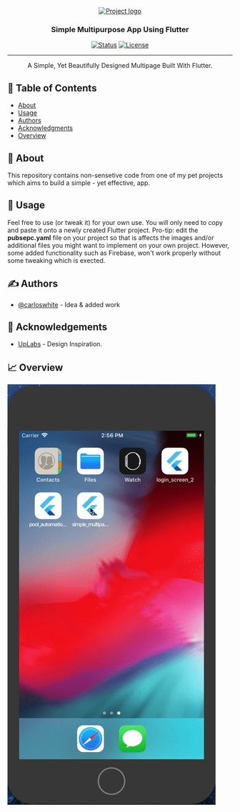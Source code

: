 <p align="center">
  <a href="" rel="noopener">
 <img width=200px height=200px src="https://www.codemate.com/wp-content/uploads/2016/02/flutter-logo-round.png" alt="Project logo"></a>
</p>

<h3 align="center">Simple Multipurpose App Using Flutter</h3>

<div align="center">

  [![Status](https://img.shields.io/badge/status-active-success.svg)]()
  [![License](https://img.shields.io/badge/license-MIT-blue.svg)](/LICENSE)

</div>

---

<p align="center"> A Simple, Yet Beautifully Designed Multipage Built With Flutter.
    <br> 
</p>

## 📝 Table of Contents
- [About](#about)
- [Usage](#usage)
- [Authors](#authors)
- [Acknowledgments](#acknowledgement)
- [Overview](#solutionsoverview)

## 🧐 About <a name = "about"></a>
This repository contains non-sensetive code from one of my pet projects which aims to build a simple - yet effective, app. 

## 🎈 Usage <a name="usage"></a>
Feel free to use (or tweak it) for your own use. You will only need to copy and paste it onto a newly created Flutter project. Pro-tip: edit the <b>pubsepc.yaml</b> file on your project so that is affects the images and/or additional files you might want to implement on your own project. However, some added functionality such as Firebase, won't work properly without some tweaking which is exected.

## ✍️  Authors <a name = "authors"></a>
- [@carloswhite](https://github.com/carloswhite) - Idea & added work

## 🎉 Acknowledgements <a name = "acknowledgement"></a>
- [UpLabs](https://www.uplabs.com/posts/login-screen-3a42ab1a-677e-4e0a-917e-d7ad52a94965) - Design Inspiration.

## 📈 Overview
![](multipageout.gif)

